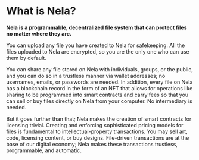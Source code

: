 # What is Nela?

**Nela is a programmable, decentralized file system that can protect files no matter where they are.**

You can upload any file you have created to Nela for safekeeping. All the files uploaded to Nela are encrypted, so you are the only one who can use them by default.

You can share any file stored on Nela with individuals, groups, or the public, and you can do so in a trustless manner via wallet addresses; no usernames, emails, or passwords are needed. In addition, every file on Nela has a blockchain record in the form of an NFT that allows for operations like sharing to be programmed into smart contracts and carry fees so that you can sell or buy files directly on Nela from your computer. No intermediary is needed.

But it goes further than that; Nela makes the creation of smart contracts for licensing trivial. Creating and enforcing sophisticated pricing models for files is fundamental to intellectual-property transactions. You may sell art, code, licensing content, or buy designs. File-driven transactions are at the base of our digital economy; Nela makes these transactions trustless, programmable, and automatic.
